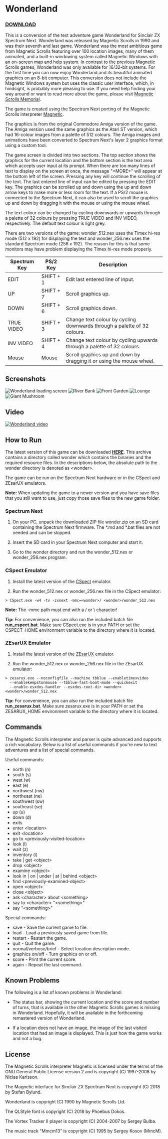 # Wonderland

### [DOWNLOAD](build/wonder.zip)

This is a conversion of the text adventure game Wonderland for Sinclair ZX
Spectrum Next. Wonderland was released by Magnetic Scrolls in 1990 and was their
seventh and last game. Wonderland was the most ambitious game from Magnetic
Scrolls featuring over 100 location images, many of them animated, and a built-in
windowing system called Magnetic Windows with an on-screen map and help system.
In contrast to the previous Magnetic Scrolls games, Wonderland was only available
for 16/32-bit systems. For the first time you can now enjoy Wonderland and its
beautiful animated graphics on an 8-bit computer. This conversion does not
include the Magnetic Windows system but uses the classic user interface, which,
in hindsight, is probably more pleasing to use. If you need help finding your
way around or want to read more about the game, please visit
[Magnetic Scrolls Memorial](http://msmemorial.if-legends.org/games.htm/wonder.php).

The game is created using the Spectrum Next porting of the Magnetic Scrolls interpreter
[Magnetic](https://gitlab.com/strandgames/brahman/-/tree/master/zxnext_magnetic).

The graphics is from the original Commodore Amiga version of the game. The
Amiga version used the same graphics as the Atari ST version, which had 16-colour
images from a palette of 512 colours. The Amiga images and animations have been
converted to Spectrum Next's layer 2 graphics format using a custom tool.

The game screen is divided into two sections.
The top section shows the graphics for the current location and the bottom
section is the text area which accepts user input at its prompt. When there are
too many lines of text to display on the screen at once, the message "&lt;MORE&gt;"
will appear at the bottom left of the screen. Pressing any key will continue the
scrolling of the text. The last entered line of input can be edited by pressing
the EDIT key. The graphics can be scrolled up and down using the up and down
arrow keys to make more or less room for the text. If a PS/2 mouse is connected
to the Spectrum Next, it can also be used to scroll the graphics up and down by
dragging it with the mouse or using the mouse wheel.

The text colour can be changed by cycling downwards or upwards through a palette
of 32 colours by pressing TRUE VIDEO and INV VIDEO, respectively. The default
text colour is light grey.

There are two versions of the game: wonder_512.nex uses the Timex hi-res mode
(512 x 192) for displaying the text and wonder_256.nex uses the standard
Spectrum mode (256 x 192). The reason for this is that some monitors may have
problem displaying the Timex hi-res mode properly.

| Spectrum Key | PS/2 Key  |                               Description                                |
|--------------|-----------|--------------------------------------------------------------------------|
| EDIT         | SHIFT + 1 | Edit last entered line of input.                                         |
| UP           | SHIFT + 7 | Scroll graphics up.                                                      |
| DOWN         | SHIFT + 6 | Scroll graphics down.                                                    |
| TRUE VIDEO   | SHIFT + 3 | Change text colour by cycling downwards through a palette of 32 colours. |
| INV VIDEO    | SHIFT + 4 | Change text colour by cycling upwards through a palette of 32 colours.   |
| Mouse        | Mouse     | Scroll graphics up and down by dragging it or using the mouse wheel.     |

## Screenshots

![Wonderland loading screen](images/screenshots/title.png)
![River Bank](images/screenshots/river-bank.png)
![Front Garden](images/screenshots/front-garden.png)
![Lounge](images/screenshots/lounge.png)
![Giant Mushroom](images/screenshots/giant-mushroom.png)

## Video

[![Wonderland video](images/screenshots/video-title.png)](http://stefanbylund.ownit.nu/files/wonderland-video.mp4 "Click to play")

## How to Run

The latest version of this game can be downloaded **[HERE](build/wonder.zip)**.
This archive contains a directory called wonder which contains the binaries and
the required resource files. In the descriptions below, the absolute path to the
wonder directory is denoted as &lt;wonder&gt;.

The game can be run on the Spectrum Next hardware or in the CSpect and ZEsarUX
emulators.

**Note:** When updating the game to a newer version and you have save files that
you still want to use, just copy those save files to the new game folder.

### Spectrum Next

1. On your PC, unpack the downloaded ZIP file wonder.zip on an SD card containing
the Spectrum Next firmware. The *.md and *.bat files are not needed and can be
skipped.

2. Insert the SD card in your Spectrum Next computer and start it.

3. Go to the wonder directory and run the wonder_512.nex or wonder_256.nex program.

### CSpect Emulator

1. Install the latest version of the [CSpect](https://dailly.blogspot.se/) emulator.

2. Run the wonder_512.nex or wonder_256.nex file in the CSpect emulator:

```
> CSpect.exe -w4 -tv -zxnext -mmc=<wonder>/ <wonder>/wonder_512.nex
```

**Note:** The -mmc path must end with a / or \ character!

**Tip:** For convenience, you can also run the included batch file **run_cspect.bat**.
Make sure CSpect.exe is in your PATH or set the CSPECT_HOME environment variable
to the directory where it is located.

### ZEsarUX Emulator

1. Install the latest version of the [ZEsarUX](https://github.com/chernandezba/zesarux)
emulator.

2. Run the wonder_512.nex or wonder_256.nex file in the ZEsarUX emulator:

```
> zesarux.exe --noconfigfile --machine tbblue --enabletimexvideo
  --enablekempstonmouse --tbblue-fast-boot-mode --quickexit
  --enable-esxdos-handler --esxdos-root-dir <wonder> <wonder>/wonder_512.nex
```

**Tip:** For convenience, you can also run the included batch file
**run_zesarux.bat**. Make sure zesarux.exe is in your PATH or set the
ZESARUX_HOME environment variable to the directory where it is located.

## Commands

The Magnetic Scrolls interpreter and parser is quite advanced and supports a
rich vocabulary. Below is a list of useful commands if you're new to text
adventures and a list of special commands.

Useful commands:

* north (n)
* south (s)
* west (w)
* east (e)
* northwest (nw)
* northeast (ne)
* southwest (sw)
* southeast (se)
* up (u)
* down (d)
* exits
* enter &lt;location&gt;
* exit &lt;location&gt;
* go to &lt;previously-visited-location&gt;
* look (l)
* wait (z)
* inventory (i)
* take | get &lt;object&gt;
* drop &lt;object&gt;
* examine &lt;object&gt;
* look in | on | under | at | behind &lt;object&gt;
* find &lt;previously-examined-object&gt;
* open &lt;object&gt;
* close &lt;object&gt;
* ask &lt;character&gt; about &lt;something&gt;
* say to &lt;character&gt; "&lt;something&gt;"
* say "&lt;something&gt;"

Special commands:

* save - Save the current game to file.
* load - Load a previously saved game from file.
* restart - Restart the game.
* quit - Quit the game.
* normal/verbose/brief - Select location description mode.
* graphics on/off - Turn graphics on or off.
* score - Print the current score.
* again - Repeat the last command.

## Known Problems

The following is a list of known problems in Wonderland:

* The status bar, showing the current location and the score and number of turns,
that is available in the other Magnetic Scrolls games is missing in Wonderland.
Hopefully, it will be available in the forthcoming remastered version of
Wonderland.

* If a location does not have an image, the image of the last visited location
that had an image is displayed. This is just how the game works and not a bug.

## License

The Magnetic Scrolls interpreter Magnetic is licensed under the terms of the GNU
General Public License version 2 and is copyright (C) 1997-2008 by Niclas Karlsson.

The Magnetic interface for Sinclair ZX Spectrum Next is copyright (C) 2018 by
Stefan Bylund.

Wonderland is copyright (C) 1990 by Magnetic Scrolls Ltd.

The QLStyle font is copyright (C) 2018 by Phoebus Dokos.

The Vortex Tracker II player is copyright (C) 2004-2007 by Sergey Bulba.

The music track "Mmcm13" is copyright (C) 1995 by Sergey Kosov (MmcM).

